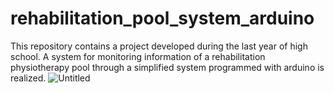 # rehabilitation_pool_system_arduino
This repository contains a project developed during the last year of high school.
A system for monitoring information of a rehabilitation physiotherapy pool through a simplified system programmed with arduino is realized.
![Untitled](https://github.com/andreabatti/rehabilitation_pool_system_arduino/assets/123306195/b3c05283-3fd0-4dc0-9b39-f3354cc96024)
